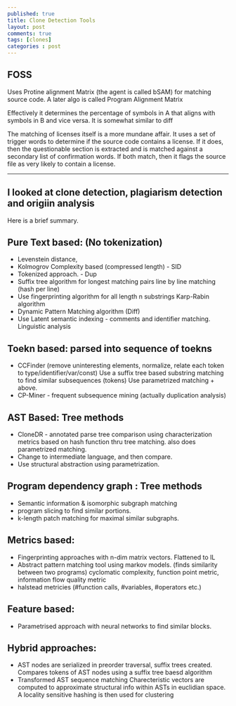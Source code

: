 ```yaml
---
published: true
title: Clone Detection Tools
layout: post
comments: true
tags: [clones]
categories : post
---
```

FOSS
-----
Uses Protine alignment Matrix (the agent is called bSAM) for
matching source code. A later algo is called Program Alignment Matrix

Effectively it determines the percentage of symbols in A that aligns
with symbols in B and vice versa. It is somewhat similar to diff

The matching of licenses itself is a more mundane affair. It uses
a set of trigger words to determine if the source code contains a
license. If it does, then the questionable section is extracted and is
matched against a secondary list of confirmation words. If both match,
then it flags the source file as very likely to contain a license.

----------------------------------------------------------------
I looked at clone detection, plagiarism detection and origiin analysis
----------------------------------------------------------------

Here is a brief summary.

Pure Text based:  (No tokenization)
----------------
- Levenstein distance,
- Kolmogrov Complexity based (compressed length) - SID
- Tokenized approach. - Dup
- Suffix tree algorithm for longest matching pairs
      line by line matching (hash per line)
- Use fingerprinting algorithm for all length n substrings
      Karp-Rabin algorithm
- Dynamic Pattern Matching algorithm (Diff)
- Use Latent semantic indexing - comments and identifier matching.
  Linguistic analysis

Toekn based: parsed into sequence of toekns
-----------
- CCFinder (remove uninteresting elements, normalize,
  relate each token to type/identifier/var/const)
  Use a suffix tree based substring matching to find similar subsequences (tokens)
  Use parametrized matching + above.
- CP-Miner - frequent subsequence mining (actually duplication analysis)

AST Based: Tree methods
--------------
- CloneDR - annotated parse tree comparison using characterization metrics
  based on hash function thru tree matching. also does parametrized matching.
- Change to intermediate language, and then compare.
- Use structural abstraction using parametrization.

Program dependency graph : Tree methods
-------------------------
- Semantic information & isomorphic subgraph matching
- program slicing to find similar portions.
- k-length patch matching for maximal similar subgraphs.

Metrics based:
-------------
- Fingerprinting approaches with n-dim matrix vectors. Flattened to IL
- Abstract pattern matching tool using markov models.
      (finds similarity between two programs)
  cyclomatic complexity, function point metric, information flow quality metric
- halstead metricies (#function calls, #variables, #operators etc.)

Feature based:
--------------
- Parametrised approach with neural networks to find similar blocks.

Hybrid approaches:
----------------
- AST nodes are serialized in preorder traversal,
  suffix trees created.
  Compares tokens of AST nodes using a suffix tree baesd algorithm
- Transformed AST sequence matching
  Charecteristic vectors are computed to approximate structural
  info within ASTs in euclidian space. A locality sensitive hashing is
  then used for clustering
